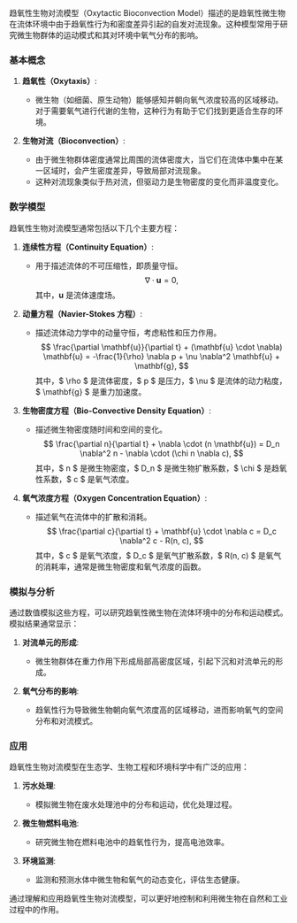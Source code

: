 趋氧性生物对流模型（Oxytactic Bioconvection Model）描述的是趋氧性微生物在流体环境中由于趋氧性行为和密度差异引起的自发对流现象。这种模型常用于研究微生物群体的运动模式和其对环境中氧气分布的影响。

### 基本概念

1. **趋氧性（Oxytaxis）**:
   - 微生物（如细菌、原生动物）能够感知并朝向氧气浓度较高的区域移动。对于需要氧气进行代谢的生物，这种行为有助于它们找到更适合生存的环境。

2. **生物对流（Bioconvection）**:
   - 由于微生物群体密度通常比周围的流体密度大，当它们在流体中集中在某一区域时，会产生密度差异，导致局部对流现象。
   - 这种对流现象类似于热对流，但驱动力是生物密度的变化而非温度变化。

### 数学模型

趋氧性生物对流模型通常包括以下几个主要方程：

1. **连续性方程（Continuity Equation）**:
   - 用于描述流体的不可压缩性，即质量守恒。
     $$
     \nabla \cdot \mathbf{u} = 0,
     $$
     其中，$\mathbf{u}$ 是流体速度场。

2. **动量方程（Navier-Stokes 方程）**:
   - 描述流体动力学中的动量守恒，考虑粘性和压力作用。
     $$
     \frac{\partial \mathbf{u}}{\partial t} + (\mathbf{u} \cdot \nabla) \mathbf{u} = -\frac{1}{\rho} \nabla p + \nu \nabla^2 \mathbf{u} + \mathbf{g},
     $$
     其中，$ \rho $ 是流体密度，$ p $ 是压力，$ \nu $ 是流体的动力粘度，$ \mathbf{g} $ 是重力加速度。

3. **生物密度方程（Bio-Convective Density Equation）**:
   - 描述微生物密度随时间和空间的变化。
     $$
     \frac{\partial n}{\partial t} + \nabla \cdot (n \mathbf{u}) = D_n \nabla^2 n - \nabla \cdot (\chi n \nabla c),
     $$
     其中，$ n $ 是微生物密度，$ D_n $ 是微生物扩散系数，$ \chi $ 是趋氧性系数，$ c $ 是氧气浓度。

4. **氧气浓度方程（Oxygen Concentration Equation）**:
   - 描述氧气在流体中的扩散和消耗。
     $$
     \frac{\partial c}{\partial t} + \mathbf{u} \cdot \nabla c = D_c \nabla^2 c - R(n, c),
     $$
     其中，$ c $ 是氧气浓度，$ D_c $ 是氧气扩散系数，$ R(n, c) $ 是氧气的消耗率，通常是微生物密度和氧气浓度的函数。

### 模拟与分析

通过数值模拟这些方程，可以研究趋氧性微生物在流体环境中的分布和运动模式。模拟结果通常显示：

1. **对流单元的形成**:
   - 微生物群体在重力作用下形成局部高密度区域，引起下沉和对流单元的形成。

2. **氧气分布的影响**:
   - 趋氧性行为导致微生物朝向氧气浓度高的区域移动，进而影响氧气的空间分布和对流模式。

### 应用

趋氧性生物对流模型在生态学、生物工程和环境科学中有广泛的应用：

1. **污水处理**:
   - 模拟微生物在废水处理池中的分布和运动，优化处理过程。

2. **微生物燃料电池**:
   - 研究微生物在燃料电池中的趋氧性行为，提高电池效率。

3. **环境监测**:
   - 监测和预测水体中微生物和氧气的动态变化，评估生态健康。

通过理解和应用趋氧性生物对流模型，可以更好地控制和利用微生物在自然和工业过程中的作用。